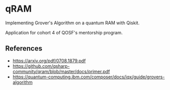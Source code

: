 # qRAM
Implementing Grover's Algorithm on a quantum RAM with Qiskit.

Application for cohort 4 of QOSF's mentorship program.

## References
- https://arxiv.org/pdf/0708.1879.pdf
- https://github.com/qsharp-community/qram/blob/master/docs/primer.pdf
- https://quantum-computing.ibm.com/composer/docs/iqx/guide/grovers-algorithm
